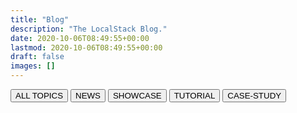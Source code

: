```yaml
---
title: "Blog"
description: "The LocalStack Blog."
date: 2020-10-06T08:49:55+00:00
lastmod: 2020-10-06T08:49:55+00:00
draft: false
images: []
---
```


<div class="blog-tags d-flex flex-wrap gap-3">
  <a href="#all"><button class="btn btn-primary btn-pill bg-purple filterButton" id="allFilterButton" onClick="toggleTag('all')">ALL TOPICS</button></a>
  <a href="#news"><button class="btn btn-outline-primary btn-pill filterButton" id="newsFilterButton" onClick="toggleTag('news')">NEWS</button></a>
  <a href="#showcase"><button class="btn btn-outline-primary btn-pill filterButton" id="showcaseFilterButton" onClick="toggleTag('showcase')">SHOWCASE</button></a>
  <a href="#tutorial"><button class="btn btn-outline-primary btn-pill filterButton" id="tutorialFilterButton" onClick="toggleTag('tutorial')">TUTORIAL</button></a>
  <a href="#case-study"><button class="btn btn-outline-primary btn-pill filterButton" id="case-studyFilterButton" onClick="toggleTag('case-study')">CASE-STUDY</button></a>
</div>